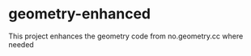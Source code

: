 geometry-enhanced
=================

This project enhances the geometry code from no.geometry.cc where needed